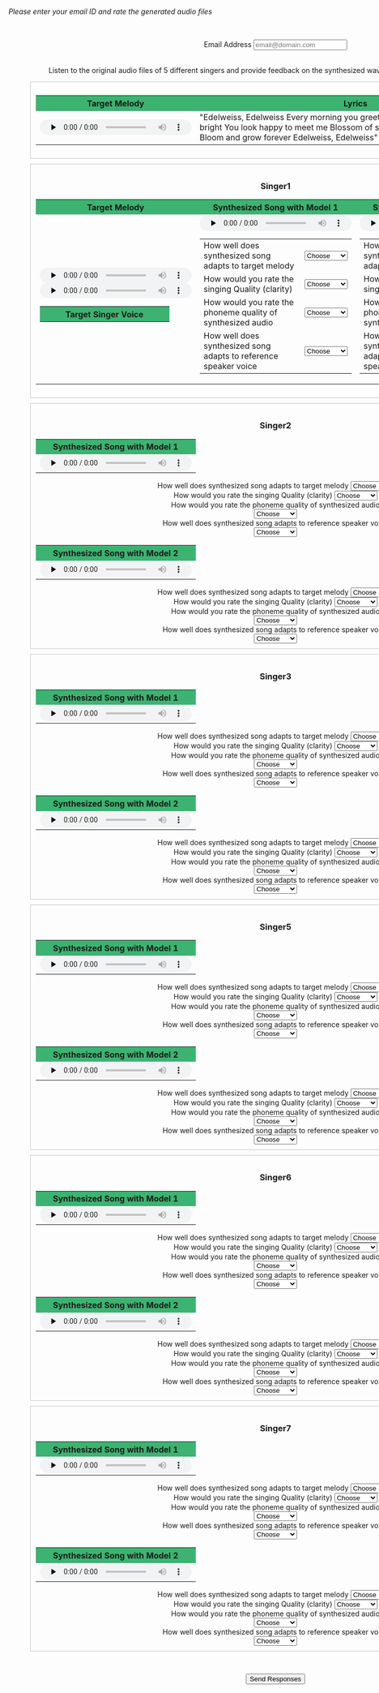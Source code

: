 ###### Please enter your email ID and rate the generated audio files
<head>
    <link rel="stylesheet" href="w3.css">
    <title>Text To Singing MOS</title>
    <style>
         h1 {
            text-align: center;
            margin: 20px;
            }
  h3{
    text-align: center;
    text-justify: inter-word;
  }
  h6{
    text-align: justify;
    text-justify: inter-word;
  }
  .grrp{
  text-align: center;
  padding: 10px;
  margin: 10px;
  border: 1px solid #c6c6c6;
    }
  .grrp1{
  text-align: center;
  padding: 10px;
  margin: 10px;
    }
    </style>
</head>
<body>
<div class="grrp1">
  <form id="fs-frm" name="survey-form-test" accept-charset="utf-8" action="https://formspree.io/f/xaylrgvl" method="post">
    <fieldset id="fs-frm-inputs" style="border:0px solid black;">
      <label for="email-address">Email Address</label>
      <input type="email" name="_replyto" id="email-address" placeholder="email@domain.com" required=""><br><br>
      <p>Listen to the original audio files of 5 different singers and provide feedback on the synthesized waveforms produced using two systems</p>
      <div class='grrp'>
       <table border="0" width="20%" style="font-size:16px">
          <tbody><tr><th bgcolor="#3cb371" style="white-space:nowrap;height:30px;min-width: 240px">
          Target Melody</th>
         <th bgcolor="#3cb371" style="white-space:nowrap;height:30px;min-width: 240px">
          Lyrics</th></tr>
          <tr><td><audio controls="" preload="none" style="height:30px">
          <source src="https://ismir21.github.io/T2S/Singer_1/ADIZ.wav" type="audio/mpeg">audio not supported</audio>
          </td>
           <td>"Edelweiss, Edelweiss 
          Every morning you greet me
          Small and white clean and bright
          You look happy to meet me
          Blossom of snow, may you bloom and grow
          Bloom and grow forever
          Edelweiss, Edelweiss"</td>
          </tr></tbody>
          </table>
      </div>
  <div class='grrp'>  
    <h3>Singer1</h3>
          <table border="0" style="font-size:16px">
              <tbody>
                <tr>                
                <th bgcolor="#3cb371" style="white-space:nowrap;height:30px;min-width: 240px">
                 Target Melody</th>               
                <th bgcolor="#3cb371" style="white-space:nowrap;height:30px;min-width: 240px">
                 Synthesized Song with Model 1</th>                
                <th bgcolor="#3cb371" style="white-space:nowrap;height:30px;min-width: 240px">
                 Synthesized Song with Model 2</th></tr>
              <tr>
              <td>
              <audio controls="" preload="none" style="height:30px"><source src="https://ismir21.github.io/T2S/Singer_1/ADIZ.wav" type="audio/mpeg">audio not supported</audio>
              <table>
              <tbody>
              <th bgcolor="#3cb371" style="white-space:nowrap;height:30px;min-width: 240px">
                 Target Singer Voice</th>   
                 <tr>
                 <audio controls="" preload="none" style="height:30px"><source src="https://ismir21.github.io/T2S/Singer_1/Song1.wav" type="audio/mpeg">audio not supported</audio>              
                 </tr>
                 </tbody>
                 </table>
                </td>
              <td>
              <audio controls="" preload="none" style="height:30px"><source src="https://ismir21.github.io/T2S/Singer_1/Song1.wav" type="audio/mpeg">audio not supported</audio>
              <div style="font-size:14px;text-align: left;">
              <table>
              <tr>
              <td>
              <label for="sim_mel">How well does synthesized song adapts to target melody</label></td>
              <td>
              <select name="sim_mel" id="sim_mel" required="">
                <option value="" selected disabled>Choose</option>
                <option value="5">Excellent</option>
                <option value="4">Very Good</option>
                <option value="3">Good</option>
                <option value="2">Fair</option>
                <option value="1">Poor</option>
              </select><br>
              </td>
              </tr>
              <tr>
              <td>
             <label for="sim_qlty">How would you rate the singing Quality (clarity)</label>
             </td>
             <td>
              <select name="sim_qlty" id="sim_qlty" required="">
                <option value="" selected disabled>Choose</option>
                <option value="5">Excellent</option>
                <option value="4">Very Good</option>
                <option value="3">Good</option>
                <option value="2">Fair</option>
                <option value="1">Poor</option>
              </select><br>
              </td>
              </tr>
              <tr>
              <td>
     <label for="synth_phoneme">How would you rate the phoneme quality of synthesized audio<br>
     </label></td>
     <td>
              <select name="synth_phoneme" id="synth_phoneme" required="">
                <option value="" selected disabled>Choose</option>
                <option value="5">Excellent</option>
                <option value="4">Very Good</option>
                <option value="3">Good</option>
                <option value="2">Fair</option>
                <option value="1">Poor</option>
              </select><br>
              </td>
              </tr>
              <tr>
              <td>
               <label for="synth_speaker">How well does synthesized song adapts to reference speaker voice<br></label>
               </td>
               <td>
              <select name="synth_speaker" id="synth_speaker" required="">
                <option value="" selected disabled>Choose</option>
                <option value="5">Excellent</option>
                <option value="4">Very Good</option>
                <option value="3">Good</option>
                <option value="2">Fair</option>
                <option value="1">Poor</option>
              </select><br> 
              </td>
              </tr>
              </table>
              </div>
                </td>
                 <td><audio controls="" preload="none" style="height:30px">
                  <source src="https://ismir21.github.io/T2S/Singer_1/Song2.wav" type="audio/mpeg">audio not supported</audio>
                    <div style="font-size:14px;text-align: left;">
              <table>
              <tr>
              <td>
              <label for="sim_mel_t2s">How well does synthesized song adapts to target melody</label></td>
              <td>
              <select name="sim_mel_t2s" id="sim_mel_t2s" required="">
                <option value="" selected disabled>Choose</option>
                <option value="5">Excellent</option>
                <option value="4">Very Good</option>
                <option value="3">Good</option>
                <option value="2">Fair</option>
                <option value="1">Poor</option>
              </select><br>
              </td>
              </tr>
              <tr>
              <td>
             <label for="sim_qlty_t2s">How would you rate the singing Quality (clarity)</label>
             </td>
             <td>
              <select name="sim_qlty_t2s" id="sim_qlty_t2s" required="">
                <option value="" selected disabled>Choose</option>
                <option value="5">Excellent</option>
                <option value="4">Very Good</option>
                <option value="3">Good</option>
                <option value="2">Fair</option>
                <option value="1">Poor</option>
              </select><br>
              </td>
              </tr>
              <tr>
              <td>
     <label for="synth_phoneme_t2s">How would you rate the phoneme quality of synthesized audio<br>
     </label></td>
     <td>
              <select name="synth_phoneme_t2s" id="synth_phoneme_t2s" required="">
                <option value="" selected disabled>Choose</option>
                <option value="5">Excellent</option>
                <option value="4">Very Good</option>
                <option value="3">Good</option>
                <option value="2">Fair</option>
                <option value="1">Poor</option>
              </select><br>
              </td>
              </tr>
              <tr>
              <td>
               <label for="synth_speaker_t2s">How well does synthesized song adapts to reference speaker voice<br></label>
               </td>
               <td>
              <select name="synth_speaker_t2s" id="synth_speaker_t2s" required="">
                <option value="" selected disabled>Choose</option>
                <option value="5">Excellent</option>
                <option value="4">Very Good</option>
                <option value="3">Good</option>
                <option value="2">Fair</option>
                <option value="1">Poor</option>
              </select><br> 
              </td>
              </tr>
              </table>
              </div>
                  </td></tr>
              </tbody></table>  
              </div>                      
    <div class='grrp'>  
    <h3>Singer2</h3>
          <table border="0" width="20%" style="font-size:16px">
              <tbody>
                <tr>
                <th bgcolor="#3cb371" style="white-space:nowrap;height:30px;min-width: 240px">
                 Synthesized Song with Model 1</th></tr>
              <tr>
              <td>
              <audio controls="" preload="none" style="height:30px"><source src="https://ismir21.github.io/T2S/Singer_2/Song1.wav" type="audio/mpeg">audio not supported</audio>
                </td></tr>
              </tbody></table>
              <label for="sim_mel">How well does synthesized song adapts to target melody</label>
              <select name="sim_mel" id="sim_mel" required="">
                <option value="" selected disabled>Choose</option>
                <option value="5">Excellent</option>
                <option value="4">Very Good</option>
                <option value="3">Good</option>
                <option value="2">Fair</option>
                <option value="1">Poor</option>
              </select><br>
      <label for="sim_qlty">How would you rate the singing Quality (clarity)</label>
              <select name="sim_qlty" id="sim_qlty" required="">
                <option value="" selected disabled>Choose</option>
                <option value="5">Excellent</option>
                <option value="4">Very Good</option>
                <option value="3">Good</option>
                <option value="2">Fair</option>
                <option value="1">Poor</option>
              </select><br>
     <label for="synth_phoneme">How would you rate the phoneme quality of synthesized audio<br></label>
              <select name="synth_phoneme" id="synth_phoneme" required="">
                <option value="" selected disabled>Choose</option>
                <option value="5">Excellent</option>
                <option value="4">Very Good</option>
                <option value="3">Good</option>
                <option value="2">Fair</option>
                <option value="1">Poor</option>
              </select><br>
               <label for="synth_speaker">How well does synthesized song adapts to reference speaker voice<br></label>
              <select name="synth_speaker" id="synth_speaker" required="">
                <option value="" selected disabled>Choose</option>
                <option value="5">Excellent</option>
                <option value="4">Very Good</option>
                <option value="3">Good</option>
                <option value="2">Fair</option>
                <option value="1">Poor</option>
              </select><br>              
    <table border="0" width="20%" style="font-size:16px">
            <tbody>
              <tr>
                <th bgcolor="#3cb371" style="white-space:nowrap;height:30px;min-width: 240px">Synthesized Song with Model 2</th></tr>
              <tr>
                <td><audio controls="" preload="none" style="height:30px">
                  <source src="https://ismir21.github.io/T2S/Singer_2/Song2.wav" type="audio/mpeg">audio not supported</audio>
                  </td></tr>
              </tbody>
            </table>
                          <label for="sim_mel_t2s">How well does synthesized song adapts to target melody</label>
              <select name="sim_mel_t2s" id="sim_mel_t2s" required="">
                <option value="" selected disabled>Choose</option>
                <option value="5">Excellent</option>
                <option value="4">Very Good</option>
                <option value="3">Good</option>
                <option value="2">Fair</option>
                <option value="1">Poor</option>
              </select><br>
      <label for="sim_qlty_t2s">How would you rate the singing Quality (clarity)</label>
              <select name="sim_qlty_t2s" id="sim_qlty_t2s" required="">
                <option value="" selected disabled>Choose</option>
                <option value="5">Excellent</option>
                <option value="4">Very Good</option>
                <option value="3">Good</option>
                <option value="2">Fair</option>
                <option value="1">Poor</option>
              </select><br>
     <label for="synth_phoneme_t2s">How would you rate the phoneme quality of synthesized audio<br></label>
              <select name="synth_phoneme_t2s" id="synth_phoneme_t2s" required="">
                <option value="" selected disabled>Choose</option>
                <option value="5">Excellent</option>
                <option value="4">Very Good</option>
                <option value="3">Good</option>
                <option value="2">Fair</option>
                <option value="1">Poor</option>
              </select><br>
               <label for="synth_speaker_t2s">How well does synthesized song adapts to reference speaker voice<br></label>
              <select name="synth_speaker_t2s" id="synth_speaker_t2s" required="">
                <option value="" selected disabled>Choose</option>
                <option value="5">Excellent</option>
                <option value="4">Very Good</option>
                <option value="3">Good</option>
                <option value="2">Fair</option>
                <option value="1">Poor</option>
              </select><br>               
    </div>
         <div class='grrp'>  
    <h3>Singer3</h3>
          <table border="0" width="20%" style="font-size:16px">
              <tbody>
                <tr>
                <th bgcolor="#3cb371" style="white-space:nowrap;height:30px;min-width: 240px">
                 Synthesized Song with Model 1</th></tr>
              <tr>
              <td>
              <audio controls="" preload="none" style="height:30px"><source src="https://ismir21.github.io/T2S/Singer_4/Song1.wav" type="audio/mpeg">audio not supported</audio>
                </td></tr>
              </tbody></table>
              <label for="sim_mel">How well does synthesized song adapts to target melody</label>
              <select name="sim_mel" id="sim_mel" required="">
                <option value="" selected disabled>Choose</option>
                <option value="5">Excellent</option>
                <option value="4">Very Good</option>
                <option value="3">Good</option>
                <option value="2">Fair</option>
                <option value="1">Poor</option>
              </select><br>
      <label for="sim_qlty">How would you rate the singing Quality (clarity)</label>
              <select name="sim_qlty" id="sim_qlty" required="">
                <option value="" selected disabled>Choose</option>
                <option value="5">Excellent</option>
                <option value="4">Very Good</option>
                <option value="3">Good</option>
                <option value="2">Fair</option>
                <option value="1">Poor</option>
              </select><br>
     <label for="synth_phoneme">How would you rate the phoneme quality of synthesized audio<br></label>
              <select name="synth_phoneme" id="synth_phoneme" required="">
                <option value="" selected disabled>Choose</option>
                <option value="5">Excellent</option>
                <option value="4">Very Good</option>
                <option value="3">Good</option>
                <option value="2">Fair</option>
                <option value="1">Poor</option>
              </select><br>
               <label for="synth_speaker">How well does synthesized song adapts to reference speaker voice<br></label>
              <select name="synth_speaker" id="synth_speaker" required="">
                <option value="" selected disabled>Choose</option>
                <option value="5">Excellent</option>
                <option value="4">Very Good</option>
                <option value="3">Good</option>
                <option value="2">Fair</option>
                <option value="1">Poor</option>
              </select><br>              
    <table border="0" width="20%" style="font-size:16px">
            <tbody>
              <tr>
                <th bgcolor="#3cb371" style="white-space:nowrap;height:30px;min-width: 240px">Synthesized Song with Model 2</th></tr>
              <tr>
                <td><audio controls="" preload="none" style="height:30px">
                  <source src="https://ismir21.github.io/T2S/Singer_4/Song2.wav" type="audio/mpeg">audio not supported</audio>
                  </td></tr>
              </tbody>
            </table>
                          <label for="sim_mel_t2s">How well does synthesized song adapts to target melody</label>
              <select name="sim_mel_t2s" id="sim_mel_t2s" required="">
                <option value="" selected disabled>Choose</option>
                <option value="5">Excellent</option>
                <option value="4">Very Good</option>
                <option value="3">Good</option>
                <option value="2">Fair</option>
                <option value="1">Poor</option>
              </select><br>
      <label for="sim_qlty_t2s">How would you rate the singing Quality (clarity)</label>
              <select name="sim_qlty_t2s" id="sim_qlty_t2s" required="">
                <option value="" selected disabled>Choose</option>
                <option value="5">Excellent</option>
                <option value="4">Very Good</option>
                <option value="3">Good</option>
                <option value="2">Fair</option>
                <option value="1">Poor</option>
              </select><br>
     <label for="synth_phoneme_t2s">How would you rate the phoneme quality of synthesized audio<br></label>
              <select name="synth_phoneme_t2s" id="synth_phoneme_t2s" required="">
                <option value="" selected disabled>Choose</option>
                <option value="5">Excellent</option>
                <option value="4">Very Good</option>
                <option value="3">Good</option>
                <option value="2">Fair</option>
                <option value="1">Poor</option>
              </select><br>
               <label for="synth_speaker_t2s">How well does synthesized song adapts to reference speaker voice<br></label>
              <select name="synth_speaker_t2s" id="synth_speaker_t2s" required="">
                <option value="" selected disabled>Choose</option>
                <option value="5">Excellent</option>
                <option value="4">Very Good</option>
                <option value="3">Good</option>
                <option value="2">Fair</option>
                <option value="1">Poor</option>
              </select><br>               
    </div>
         <div class='grrp'>  
    <h3>Singer5</h3>
          <table border="0" width="20%" style="font-size:16px">
              <tbody>
                <tr>
                <th bgcolor="#3cb371" style="white-space:nowrap;height:30px;min-width: 240px">
                 Synthesized Song with Model 1</th></tr>
              <tr>
              <td>
              <audio controls="" preload="none" style="height:30px"><source src="https://ismir21.github.io/T2S/Singer_5/Song1.wav" type="audio/mpeg">audio not supported</audio>
                </td></tr>
              </tbody></table>
              <label for="sim_mel">How well does synthesized song adapts to target melody</label>
              <select name="sim_mel" id="sim_mel" required="">
                <option value="" selected disabled>Choose</option>
                <option value="5">Excellent</option>
                <option value="4">Very Good</option>
                <option value="3">Good</option>
                <option value="2">Fair</option>
                <option value="1">Poor</option>
              </select><br>
      <label for="sim_qlty">How would you rate the singing Quality (clarity)</label>
              <select name="sim_qlty" id="sim_qlty" required="">
                <option value="" selected disabled>Choose</option>
                <option value="5">Excellent</option>
                <option value="4">Very Good</option>
                <option value="3">Good</option>
                <option value="2">Fair</option>
                <option value="1">Poor</option>
              </select><br>
     <label for="synth_phoneme">How would you rate the phoneme quality of synthesized audio<br></label>
              <select name="synth_phoneme" id="synth_phoneme" required="">
                <option value="" selected disabled>Choose</option>
                <option value="5">Excellent</option>
                <option value="4">Very Good</option>
                <option value="3">Good</option>
                <option value="2">Fair</option>
                <option value="1">Poor</option>
              </select><br>
               <label for="synth_speaker">How well does synthesized song adapts to reference speaker voice<br></label>
              <select name="synth_speaker" id="synth_speaker" required="">
                <option value="" selected disabled>Choose</option>
                <option value="5">Excellent</option>
                <option value="4">Very Good</option>
                <option value="3">Good</option>
                <option value="2">Fair</option>
                <option value="1">Poor</option>
              </select><br>              
    <table border="0" width="20%" style="font-size:16px">
            <tbody>
              <tr>
                <th bgcolor="#3cb371" style="white-space:nowrap;height:30px;min-width: 240px">Synthesized Song with Model 2</th></tr>
              <tr>
                <td><audio controls="" preload="none" style="height:30px">
                  <source src="https://ismir21.github.io/T2S/Singer_5/Song2.wav" type="audio/mpeg">audio not supported</audio>
                  </td></tr>
              </tbody>
            </table>
                          <label for="sim_mel_t2s">How well does synthesized song adapts to target melody</label>
              <select name="sim_mel_t2s" id="sim_mel_t2s" required="">
                <option value="" selected disabled>Choose</option>
                <option value="5">Excellent</option>
                <option value="4">Very Good</option>
                <option value="3">Good</option>
                <option value="2">Fair</option>
                <option value="1">Poor</option>
              </select><br>
      <label for="sim_qlty_t2s">How would you rate the singing Quality (clarity)</label>
              <select name="sim_qlty_t2s" id="sim_qlty_t2s" required="">
                <option value="" selected disabled>Choose</option>
                <option value="5">Excellent</option>
                <option value="4">Very Good</option>
                <option value="3">Good</option>
                <option value="2">Fair</option>
                <option value="1">Poor</option>
              </select><br>
     <label for="synth_phoneme_t2s">How would you rate the phoneme quality of synthesized audio<br></label>
              <select name="synth_phoneme_t2s" id="synth_phoneme_t2s" required="">
                <option value="" selected disabled>Choose</option>
                <option value="5">Excellent</option>
                <option value="4">Very Good</option>
                <option value="3">Good</option>
                <option value="2">Fair</option>
                <option value="1">Poor</option>
              </select><br>
               <label for="synth_speaker_t2s">How well does synthesized song adapts to reference speaker voice<br></label>
              <select name="synth_speaker_t2s" id="synth_speaker_t2s" required="">
                <option value="" selected disabled>Choose</option>
                <option value="5">Excellent</option>
                <option value="4">Very Good</option>
                <option value="3">Good</option>
                <option value="2">Fair</option>
                <option value="1">Poor</option>
              </select><br>               
    </div>
         <div class='grrp'>  
    <h3>Singer6</h3>
          <table border="0" width="20%" style="font-size:16px">
              <tbody>
                <tr>
                <th bgcolor="#3cb371" style="white-space:nowrap;height:30px;min-width: 240px">
                 Synthesized Song with Model 1</th></tr>
              <tr>
              <td>
              <audio controls="" preload="none" style="height:30px"><source src="https://ismir21.github.io/T2S/Singer_6/Song1.wav" type="audio/mpeg">audio not supported</audio>
                </td></tr>
              </tbody></table>
              <label for="sim_mel">How well does synthesized song adapts to target melody</label>
              <select name="sim_mel" id="sim_mel" required="">
                <option value="" selected disabled>Choose</option>
                <option value="5">Excellent</option>
                <option value="4">Very Good</option>
                <option value="3">Good</option>
                <option value="2">Fair</option>
                <option value="1">Poor</option>
              </select><br>
      <label for="sim_qlty">How would you rate the singing Quality (clarity)</label>
              <select name="sim_qlty" id="sim_qlty" required="">
                <option value="" selected disabled>Choose</option>
                <option value="5">Excellent</option>
                <option value="4">Very Good</option>
                <option value="3">Good</option>
                <option value="2">Fair</option>
                <option value="1">Poor</option>
              </select><br>
     <label for="synth_phoneme">How would you rate the phoneme quality of synthesized audio<br></label>
              <select name="synth_phoneme" id="synth_phoneme" required="">
                <option value="" selected disabled>Choose</option>
                <option value="5">Excellent</option>
                <option value="4">Very Good</option>
                <option value="3">Good</option>
                <option value="2">Fair</option>
                <option value="1">Poor</option>
              </select><br>
               <label for="synth_speaker">How well does synthesized song adapts to reference speaker voice<br></label>
              <select name="synth_speaker" id="synth_speaker" required="">
                <option value="" selected disabled>Choose</option>
                <option value="5">Excellent</option>
                <option value="4">Very Good</option>
                <option value="3">Good</option>
                <option value="2">Fair</option>
                <option value="1">Poor</option>
              </select><br>              
    <table border="0" width="20%" style="font-size:16px">
            <tbody>
              <tr>
                <th bgcolor="#3cb371" style="white-space:nowrap;height:30px;min-width: 240px">Synthesized Song with Model 2</th></tr>
              <tr>
                <td><audio controls="" preload="none" style="height:30px">
                  <source src="https://ismir21.github.io/T2S/Singer_6/Song2.wav" type="audio/mpeg">audio not supported</audio>
                  </td></tr>
              </tbody>
            </table>
                          <label for="sim_mel_t2s">How well does synthesized song adapts to target melody</label>
              <select name="sim_mel_t2s" id="sim_mel_t2s" required="">
                <option value="" selected disabled>Choose</option>
                <option value="5">Excellent</option>
                <option value="4">Very Good</option>
                <option value="3">Good</option>
                <option value="2">Fair</option>
                <option value="1">Poor</option>
              </select><br>
      <label for="sim_qlty_t2s">How would you rate the singing Quality (clarity)</label>
              <select name="sim_qlty_t2s" id="sim_qlty_t2s" required="">
                <option value="" selected disabled>Choose</option>
                <option value="5">Excellent</option>
                <option value="4">Very Good</option>
                <option value="3">Good</option>
                <option value="2">Fair</option>
                <option value="1">Poor</option>
              </select><br>
     <label for="synth_phoneme_t2s">How would you rate the phoneme quality of synthesized audio<br></label>
              <select name="synth_phoneme_t2s" id="synth_phoneme_t2s" required="">
                <option value="" selected disabled>Choose</option>
                <option value="5">Excellent</option>
                <option value="4">Very Good</option>
                <option value="3">Good</option>
                <option value="2">Fair</option>
                <option value="1">Poor</option>
              </select><br>
               <label for="synth_speaker_t2s">How well does synthesized song adapts to reference speaker voice<br></label>
              <select name="synth_speaker_t2s" id="synth_speaker_t2s" required="">
                <option value="" selected disabled>Choose</option>
                <option value="5">Excellent</option>
                <option value="4">Very Good</option>
                <option value="3">Good</option>
                <option value="2">Fair</option>
                <option value="1">Poor</option>
              </select><br>               
    </div>
         <div class='grrp'>  
    <h3>Singer7</h3>
          <table border="0" width="20%" style="font-size:16px">
              <tbody>
                <tr>
                <th bgcolor="#3cb371" style="white-space:nowrap;height:30px;min-width: 240px">
                 Synthesized Song with Model 1</th></tr>
              <tr>
              <td>
              <audio controls="" preload="none" style="height:30px"><source src="https://ismir21.github.io/T2S/Singer_7/Song1.wav" type="audio/mpeg">audio not supported</audio>
                </td></tr>
              </tbody></table>
              <label for="sim_mel">How well does synthesized song adapts to target melody</label>
              <select name="sim_mel" id="sim_mel" required="">
                <option value="" selected disabled>Choose</option>
                <option value="5">Excellent</option>
                <option value="4">Very Good</option>
                <option value="3">Good</option>
                <option value="2">Fair</option>
                <option value="1">Poor</option>
              </select><br>
      <label for="sim_qlty">How would you rate the singing Quality (clarity)</label>
              <select name="sim_qlty" id="sim_qlty" required="">
                <option value="" selected disabled>Choose</option>
                <option value="5">Excellent</option>
                <option value="4">Very Good</option>
                <option value="3">Good</option>
                <option value="2">Fair</option>
                <option value="1">Poor</option>
              </select><br>
     <label for="synth_phoneme">How would you rate the phoneme quality of synthesized audio<br></label>
              <select name="synth_phoneme" id="synth_phoneme" required="">
                <option value="" selected disabled>Choose</option>
                <option value="5">Excellent</option>
                <option value="4">Very Good</option>
                <option value="3">Good</option>
                <option value="2">Fair</option>
                <option value="1">Poor</option>
              </select><br>
               <label for="synth_speaker">How well does synthesized song adapts to reference speaker voice<br></label>
              <select name="synth_speaker" id="synth_speaker" required="">
                <option value="" selected disabled>Choose</option>
                <option value="5">Excellent</option>
                <option value="4">Very Good</option>
                <option value="3">Good</option>
                <option value="2">Fair</option>
                <option value="1">Poor</option>
              </select><br>              
    <table border="0" width="20%" style="font-size:16px">
            <tbody>
              <tr>
                <th bgcolor="#3cb371" style="white-space:nowrap;height:30px;min-width: 240px">Synthesized Song with Model 2</th></tr>
              <tr>
                <td><audio controls="" preload="none" style="height:30px">
                  <source src="https://ismir21.github.io/T2S/Singer_7/Song2.wav" type="audio/mpeg">audio not supported</audio>
                  </td></tr>
              </tbody>
            </table>
                          <label for="sim_mel_t2s">How well does synthesized song adapts to target melody</label>
              <select name="sim_mel_t2s" id="sim_mel_t2s" required="">
                <option value="" selected disabled>Choose</option>
                <option value="5">Excellent</option>
                <option value="4">Very Good</option>
                <option value="3">Good</option>
                <option value="2">Fair</option>
                <option value="1">Poor</option>
              </select><br>
      <label for="sim_qlty_t2s">How would you rate the singing Quality (clarity)</label>
              <select name="sim_qlty_t2s" id="sim_qlty_t2s" required="">
                <option value="" selected disabled>Choose</option>
                <option value="5">Excellent</option>
                <option value="4">Very Good</option>
                <option value="3">Good</option>
                <option value="2">Fair</option>
                <option value="1">Poor</option>
              </select><br>
     <label for="synth_phoneme_t2s">How would you rate the phoneme quality of synthesized audio<br></label>
              <select name="synth_phoneme_t2s" id="synth_phoneme_t2s" required="">
                <option value="" selected disabled>Choose</option>
                <option value="5">Excellent</option>
                <option value="4">Very Good</option>
                <option value="3">Good</option>
                <option value="2">Fair</option>
                <option value="1">Poor</option>
              </select><br>
               <label for="synth_speaker_t2s">How well does synthesized song adapts to reference speaker voice<br></label>
              <select name="synth_speaker_t2s" id="synth_speaker_t2s" required="">
                <option value="" selected disabled>Choose</option>
                <option value="5">Excellent</option>
                <option value="4">Very Good</option>
                <option value="3">Good</option>
                <option value="2">Fair</option>
                <option value="1">Poor</option>
              </select><br>               
    </div>
    <br><br>
     <button type="submit">Send Responses</button>
     </div>